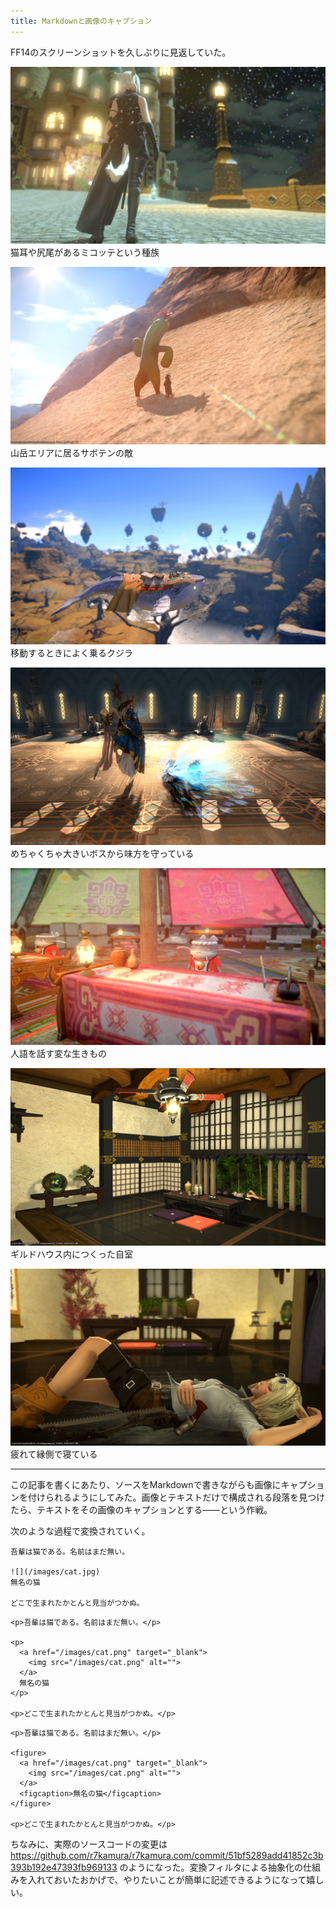 ```yaml
---
title: Markdownと画像のキャプション
---
```


FF14のスクリーンショットを久しぶりに見返していた。

![](/images/2020-09-22-markdown-caption-back.png)
猫耳や尻尾があるミコッテという種族

![](/images/2020-09-22-markdown-caption-monster.png)
山岳エリアに居るサボテンの敵

![](/images/2020-09-22-markdown-caption-whale.png)
移動するときによく乗るクジラ

![](/images/2020-09-22-markdown-caption-boss.png)
めちゃくちゃ大きいボスから味方を守っている

![](/images/2020-09-22-markdown-caption-namazuo.png)
人語を話す変な生きもの

![](/images/2020-09-22-markdown-caption-myroom.png)
ギルドハウス内につくった自室

![](/images/2020-09-22-markdown-caption-myroom-2.png)
疲れて縁側で寝ている

---

この記事を書くにあたり、ソースをMarkdownで書きながらも画像にキャプションを付けられるようにしてみた。画像とテキストだけで構成される段落を見つけたら、テキストをその画像のキャプションとする――という作戦。

次のような過程で変換されていく。

```
吾輩は猫である。名前はまだ無い。

![](/images/cat.jpg)
無名の猫

どこで生まれたかとんと見当がつかぬ。
```

```
<p>吾輩は猫である。名前はまだ無い。</p>

<p>
  <a href="/images/cat.png" target="_blank">
    <img src="/images/cat.png" alt="">
  </a>
  無名の猫
</p>

<p>どこで生まれたかとんと見当がつかぬ。</p>
```

```
<p>吾輩は猫である。名前はまだ無い。</p>

<figure>
  <a href="/images/cat.png" target="_blank">
    <img src="/images/cat.png" alt="">
  </a>
  <figcaption>無名の猫</figcaption>
</figure>

<p>どこで生まれたかとんと見当がつかぬ。</p>
```

ちなみに、実際のソースコードの変更は https://github.com/r7kamura/r7kamura.com/commit/51bf5289add41852c3b393b192e47393fb969133 のようになった。変換フィルタによる抽象化の仕組みを入れておいたおかげで、やりたいことが簡単に記述できるようになって嬉しい。
